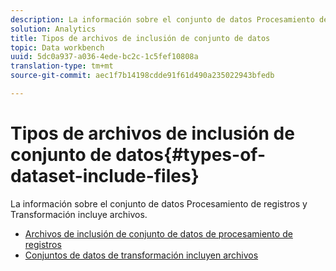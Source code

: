 ```yaml
---
description: La información sobre el conjunto de datos Procesamiento de registros y Transformación incluye archivos.
solution: Analytics
title: Tipos de archivos de inclusión de conjunto de datos
topic: Data workbench
uuid: 5dc0a937-a036-4ede-bc2c-1c5fef10808a
translation-type: tm+mt
source-git-commit: aec1f7b14198cdde91f61d490a235022943bfedb

---
```



# Tipos de archivos de inclusión de conjunto de datos{#types-of-dataset-include-files}

La información sobre el conjunto de datos Procesamiento de registros y Transformación incluye archivos.

* [Archivos de inclusión de conjunto de datos de procesamiento de registros](../../../../home/c-dataset-const-proc/c-dataset-inc-files/c-types-dataset-inc-files/c-log-proc-dataset-inc-files/c-log-proc-dataset-inc-files.md#concept-999475a22519432e98844622ca95b6ab)
* [Conjuntos de datos de transformación incluyen archivos](../../../../home/c-dataset-const-proc/c-dataset-inc-files/c-types-dataset-inc-files/c-trans-dataset-inc-files.md#concept-c64aa78ed9ce40b8a0f4932c82ff5ace)


